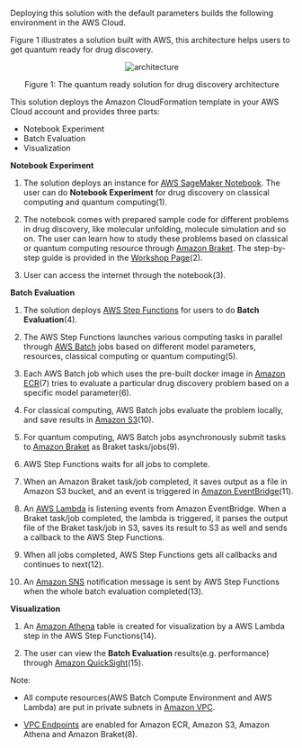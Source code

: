 Deploying this solution with the default parameters builds the following environment in the AWS Cloud.


Figure 1 illustrates a solution built with AWS, this architecture helps users to get quantum ready for drug discovery.

<center>

![architecture](./images/architecture.png)

Figure 1: The quantum ready solution for drug discovery architecture

</center>

This solution deploys the Amazon CloudFormation template in your 
AWS Cloud account and provides three parts:

- Notebook Experiment
- Batch Evaluation
- Visualization

**Notebook Experiment**

1.  The solution deploys an instance for 
[AWS SageMaker Notebook](https://docs.aws.amazon.com/sagemaker/latest/dg/nbi.html). 
The user can do **Notebook Experiment** for drug discovery on classical computing and 
quantum computing(1).

2. The notebook comes with prepared sample code for different problems 
in drug discovery, like molecular unfolding, molecule simulation and so on. 
The user can learn how to study these problems based on classical 
or quantum computing resource through 
[Amazon Braket](https://aws.amazon.com/braket/). The step-by-step guide is 
provided in the [Workshop Page](workshop/background.md)(2).

3. User can access the internet through the notebook(3).

**Batch Evaluation**

1. The solution deploys [AWS Step Functions](https://aws.amazon.com/step-functions/) for users to do **Batch Evaluation**(4). 

2. The AWS Step Functions launches various computing tasks in parallel through 
    [AWS Batch](https://aws.amazon.com/batch/) jobs based on different model parameters, resources, classical computing or quantum computing(5).

3. Each AWS Batch job which uses the pre-built docker image in [Amazon ECR](https://aws.amazon.com/ecr/)(7) tries to evaluate a particular drug discovery problem based on a specific model parameter(6). 

4. For classical computing, AWS Batch jobs evaluate the problem locally, and save results in [Amazon S3](https://aws.amazon.com/s3/)(10).

5. For quantum computing, AWS Batch jobs asynchronously submit tasks to [Amazon Braket](https://aws.amazon.com/braket/) as Braket tasks/jobs(9).

6. AWS Step Functions waits for all jobs to complete.

7. When an Amazon Braket task/job completed, it saves output as a file in Amazon S3 bucket, and an event is triggered in [Amazon EventBridge](https://aws.amazon.com/eventbridge/)(11).

8. An [AWS Lambda](https://aws.amazon.com/lambda/) is listening events from Amazon EventBridge. When a Braket task/job completed, the lambda is triggered, it parses the output file of the Braket task/job in S3, saves its result to S3 as well and sends a callback to the AWS Step Functions.

9. When all jobs completed, AWS Step Functions gets all callbacks and continues to next(12).

10. An [Amazon SNS](https://aws.amazon.com/sns/) notification message is sent by AWS Step Functions when the whole batch evaluation completed(13).

**Visualization**

1. An [Amazon Athena](https://aws.amazon.com/athena/) table is created for visualization by a AWS Lambda step in the AWS Step Functions(14).

2. The user can view the **Batch Evaluation** results(e.g. performance) through [Amazon QuickSight](https://aws.amazon.com/quicksight/)(15).


Note: 

- All compute resources(AWS Batch Compute Environment and AWS Lambda) are put in private subnets in [Amazon VPC](https://aws.amazon.com/vpc/).

- [VPC Endpoints](https://docs.aws.amazon.com/vpc/latest/privatelink/vpc-endpoints.html) are enabled for Amazon ECR, Amazon S3, Amazon Athena and Amazon Braket(8).